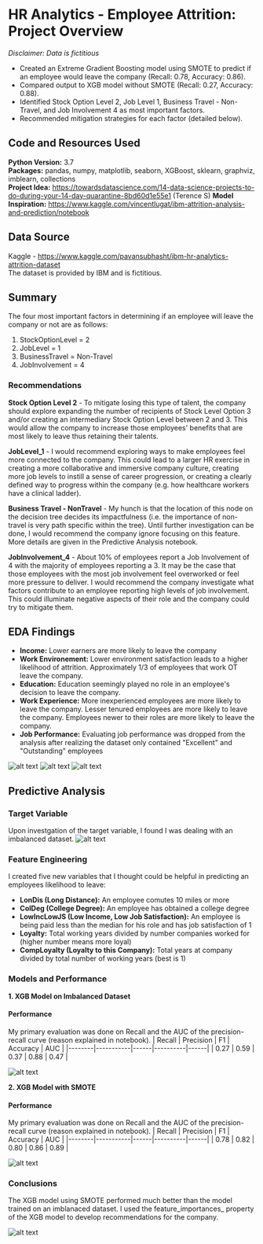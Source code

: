 # HR Analytics - Employee Attrition: Project Overview
*Disclaimer: Data is fictitious*

- Created an Extreme Gradient Boosting model using SMOTE to predict if an employee would leave the company (Recall: 0.78, Accuracy: 0.86).
- Compared output to XGB model without SMOTE (Recall: 0.27, Accuracy: 0.88).
- Identified Stock Option Level 2, Job Level 1, Business Travel - Non-Travel, and Job Involvement 4 as most important factors.
- Recommended mitigation strategies for each factor (detailed below).

## Code and Resources Used
**Python Version:** 3.7 \
**Packages:** pandas, numpy, matplotlib, seaborn, XGBoost, sklearn, graphviz, imblearn, collections\
**Project Idea:** https://towardsdatascience.com/14-data-science-projects-to-do-during-your-14-day-quarantine-8bd60d1e55e1 (Terence S)
**Model Inspiration:** https://www.kaggle.com/vincentlugat/ibm-attrition-analysis-and-prediction/notebook

## Data Source
Kaggle - https://www.kaggle.com/pavansubhasht/ibm-hr-analytics-attrition-dataset \
The dataset is provided by IBM and is fictitious.

## Summary
The four most important factors in determining if an employee will leave the company or not are as follows:
1. StockOptionLevel = 2
2. JobLevel = 1
3. BusinessTravel = Non-Travel
4. JobInvolvement = 4

### Recommendations
**Stock Option Level 2** - To mitigate losing this type of talent, the company should explore expanding the number of recipients of Stock Level Option 3 and/or creating an intermediary Stock Option Level between 2 and 3. This would allow the company to increase those employees' benefits that are most likely to leave thus retaining their talents.

**JobLevel_1** - I would recommend exploring ways to make employees feel more connected to the company. This could lead to a larger HR exercise in creating a more collaborative and immersive company culture, creating more job levels to instill a sense of career progression, or creating a clearly defined way to progress within the company (e.g. how healthcare workers have a clinical ladder).

**Business Travel - NonTravel** - My hunch is that the location of this node on the decision tree decides its impactfulness (i.e. the importance of non-travel is very path specific within the tree). Until further investigation can be done, I would recommend the company ignore focusing on this feature. More details are given in the Predictive Analysis notebook.

**JobInvolvement_4** - About 10% of employees report a Job Involvement of 4 with the majority of employees reporting a 3. It may be the case that those employees with the most job involvement feel overworked or feel more pressure to deliver. I would recommend the company investigate what factors contribute to an employee reporting high levels of job involvement. This could illuminate negative aspects of their role and the company could try to mitigate them.

## EDA Findings
- **Income:** Lower earners are more likely to leave the company
- **Work Environement:** Lower environment satisfaction leads to a higher likelihood of attrition. Approximately 1/3 of employees that work OT leave the company.
- **Education:** Education seemingly played no role in an employee's decision to leave the company.
- **Work Experience:** More inexperienced employees are more likely to leave the company. Lesser tenured employees are more likely to leave the company. Employees newer to their roles are more likely to leave the company.
- **Job Performance:** Evaluating job performance was dropped from the analysis after realizing the dataset only contained "Excellent" and "Outstanding" employees

![alt text](https://github.com/nkrajew/hr_attrition_proj/blob/master/inc_attrit.PNG "Income and Attrition")
![alt text](https://github.com/nkrajew/hr_attrition_proj/blob/master/env_sat.PNG "Environment and Attrition")
![alt text](https://github.com/nkrajew/hr_attrition_proj/blob/master/attrit_by_tenure.PNG "Tenure and Attrition")

## Predictive Analysis
### Target Variable
Upon investgation of the target variable, I found I was dealing with an imbalanced dataset.
![alt text](https://github.com/nkrajew/hr_attrition_proj/blob/master/imbalanced.PNG "Imbalanced Target")

### Feature Engineering
I created five new variables that I thought could be helpful in predicting an employees likelihood to leave:
- **LonDis (Long Distance):** An employee comutes 10 miles or more
- **ColDeg (College Degree):** An employee has obtained a college degree
- **LowIncLowJS (Low Income, Low Job Satisfaction):** An employee is being paid less than the median for his role and has job satisfaction of 1
- **Loyalty:** Total working years divided by number companies worked for (higher number means more loyal)
- **CompLoyalty (Loyalty to this Company):** Total years at company divided by total number of working years (best is 1)

### Models and Performance
**1. XGB Model on Imbalanced Dataset**
#### Performance
My primary evaluation was done on Recall and the AUC of the precision-recall curve (reason explained in notebook).
| Recall | Precision | F1   | Accuracy | AUC  |
|--------|-----------|------|----------|------|
| 0.27   | 0.59      | 0.37 | 0.88     | 0.47 |

![alt text](https://github.com/nkrajew/hr_attrition_proj/blob/master/xgb_curve.PNG "XGB Curve")

**2. XGB Model with SMOTE**
#### Performance
My primary evaluation was done on Recall and the AUC of the precision-recall curve (reason explained in notebook).
| Recall | Precision | F1   | Accuracy | AUC  |
|--------|-----------|------|----------|------|
| 0.78   | 0.82      | 0.80 | 0.86     | 0.89 |

![alt text](https://github.com/nkrajew/hr_attrition_proj/blob/master/xgb_smote_curve.PNG "SMOTE Curve")

### Conclusions
The XGB model using SMOTE performed much better than the model trained on an imblanaced dataset. I used the feature_importances_ property of the XGB model to develop recommendations for the company.

![alt text](https://github.com/nkrajew/hr_attrition_proj/blob/master/xgb_fi_smote.PNG "FI SMOTE")
